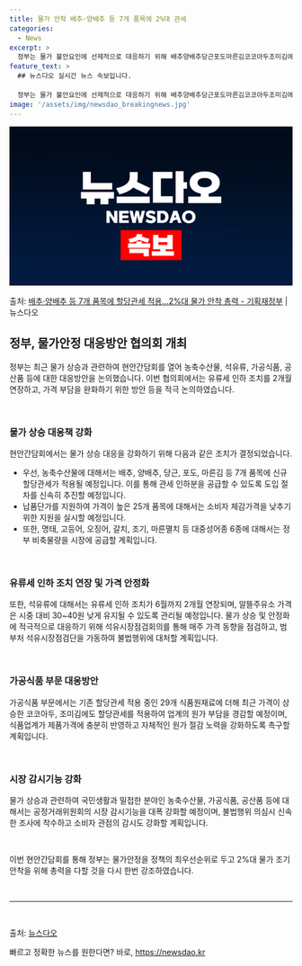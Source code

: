 ```yaml
---
title: 물가 안착 배추·양배추 등 7개 품목에 2%대 관세
categories:
  - News
excerpt: >
  정부는 물가 불안요인에 선제적으로 대응하기 위해 배추양배추당근포도마른김코코아두조미김에 신규 할당관세를 적용하…
feature_text: >
  ## 뉴스다오 실시간 뉴스 속보입니다.

  정부는 물가 불안요인에 선제적으로 대응하기 위해 배추양배추당근포도마른김코코아두조미김에 신규 할당관세를 적용하…
image: '/assets/img/newsdao_breakingnews.jpg'
---
```


![뉴스다오 속보](/assets/img/newsdao_breakingnews.jpg)

<p>출처: <a href="https://newsdao.kr/3661" rel="dofollow">배추·양배추 등 7개 품목에 할당관세 적용…2%대 물가 안착 총력 - 기획재정부</a> | 뉴스다오</p>

<h2 data-ke-size="size26">정부, 물가안정 대응방안 협의회 개최</h2>

정부는 최근 물가 상승과 관련하여 현안간담회를 열어 농축수산물, 석유류, 가공식품, 공산품 등에 대한 대응방안을 논의했습니다. 이번 협의회에서는 유류세 인하 조치를 2개월 연장하고, 가격 부담을 완화하기 위한 방안 등을 적극 논의하였습니다.

<p data-ke-size="size16">&nbsp;</p>

<h3>물가 상승 대응책 강화</h3>
현안간담회에서는 물가 상승 대응을 강화하기 위해 다음과 같은 조치가 결정되었습니다.

<ul>
<li>우선, 농축수산물에 대해서는 배추, 양배추, 당근, 포도, 마른김 등 7개 품목에 신규 할당관세가 적용될 예정입니다. 이를 통해 관세 인하분을 공급할 수 있도록 도입 절차를 신속히 추진할 예정입니다.</li>
<li>납품단가를 지원하여 가격이 높은 25개 품목에 대해서는 소비자 체감가격을 낮추기 위한 지원을 실시할 예정입니다.</li>
<li>또한, 명태, 고등어, 오징어, 갈치, 조기, 마른멸치 등 대중성어종 6종에 대해서는 정부 비축물량을 시장에 공급할 계획입니다.</li>
</ul>

<p data-ke-size="size16">&nbsp;</p>

<h3>유류세 인하 조치 연장 및 가격 안정화</h3>
또한, 석유류에 대해서는 유류세 인하 조치가 6월까지 2개월 연장되며, 알뜰주유소 가격은 시중 대비 30~40원 낮게 유지될 수 있도록 관리될 예정입니다. 물가 상승 및 안정화에 적극적으로 대응하기 위해 석유시장점검회의를 통해 매주 가격 동향을 점검하고, 범부처 석유시장점검단을 가동하여 불법행위에 대처할 계획입니다.

<p data-ke-size="size16">&nbsp;</p>

<h3>가공식품 부문 대응방안</h3>
가공식품 부문에서는 기존 할당관세 적용 중인 29개 식품원재료에 더해 최근 가격이 상승한 코코아두, 조미김에도 할당관세를 적용하여 업계의 원가 부담을 경감할 예정이며, 식품업계가 제품가격에 충분히 반영하고 자체적인 원가 절감 노력을 강화하도록 촉구할 계획입니다.

<p data-ke-size="size16">&nbsp;</p>

<h3>시장 감시기능 강화</h3>
물가 상승과 관련하여 국민생활과 밀접한 분야인 농축수산물, 가공식품, 공산품 등에 대해서는 공정거래위원회의 시장 감시기능을 대폭 강화할 예정이며, 불법행위 의심시 신속한 조사에 착수하고 소비자 관점의 감시도 강화할 계획입니다.

<p data-ke-size="size16">&nbsp;</p>

이번 현안간담회를 통해 정부는 물가안정을 정책의 최우선순위로 두고 2%대 물가 조기 안착을 위해 총력을 다할 것을 다시 한번 강조하였습니다.

<p data-ke-size="size16">&nbsp;</p><hr><p data-ke-size="size16">&nbsp;</p>

출처: <a href="https://newsdao.kr/3661">뉴스다오</a> 

빠르고 정확한 뉴스를 원한다면? 바로, <a href="https://newsdao.kr" rel="dofollow">https://newsdao.kr</a>


